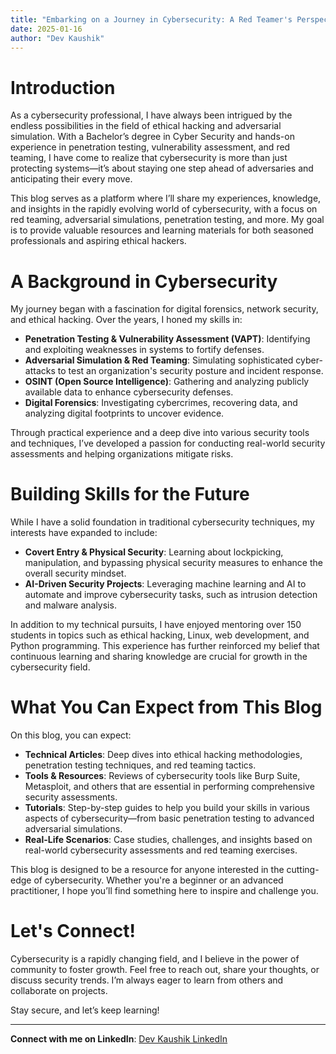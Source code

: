 ```yaml
---
title: "Embarking on a Journey in Cybersecurity: A Red Teamer's Perspective"
date: 2025-01-16
author: "Dev Kaushik"
---
```


# Introduction

As a cybersecurity professional, I have always been intrigued by the endless possibilities in the field of ethical hacking and adversarial simulation. With a Bachelor’s degree in Cyber Security and hands-on experience in penetration testing, vulnerability assessment, and red teaming, I have come to realize that cybersecurity is more than just protecting systems—it’s about staying one step ahead of adversaries and anticipating their every move.

This blog serves as a platform where I’ll share my experiences, knowledge, and insights in the rapidly evolving world of cybersecurity, with a focus on red teaming, adversarial simulations, penetration testing, and more. My goal is to provide valuable resources and learning materials for both seasoned professionals and aspiring ethical hackers.

# A Background in Cybersecurity

My journey began with a fascination for digital forensics, network security, and ethical hacking. Over the years, I honed my skills in:

- **Penetration Testing & Vulnerability Assessment (VAPT)**: Identifying and exploiting weaknesses in systems to fortify defenses.
- **Adversarial Simulation & Red Teaming**: Simulating sophisticated cyber-attacks to test an organization's security posture and incident response.
- **OSINT (Open Source Intelligence)**: Gathering and analyzing publicly available data to enhance cybersecurity defenses.
- **Digital Forensics**: Investigating cybercrimes, recovering data, and analyzing digital footprints to uncover evidence.

Through practical experience and a deep dive into various security tools and techniques, I’ve developed a passion for conducting real-world security assessments and helping organizations mitigate risks.

# Building Skills for the Future

While I have a solid foundation in traditional cybersecurity techniques, my interests have expanded to include:

- **Covert Entry & Physical Security**: Learning about lockpicking, manipulation, and bypassing physical security measures to enhance the overall security mindset.
- **AI-Driven Security Projects**: Leveraging machine learning and AI to automate and improve cybersecurity tasks, such as intrusion detection and malware analysis.

In addition to my technical pursuits, I have enjoyed mentoring over 150 students in topics such as ethical hacking, Linux, web development, and Python programming. This experience has further reinforced my belief that continuous learning and sharing knowledge are crucial for growth in the cybersecurity field.

# What You Can Expect from This Blog

On this blog, you can expect:

- **Technical Articles**: Deep dives into ethical hacking methodologies, penetration testing techniques, and red teaming tactics.
- **Tools & Resources**: Reviews of cybersecurity tools like Burp Suite, Metasploit, and others that are essential in performing comprehensive security assessments.
- **Tutorials**: Step-by-step guides to help you build your skills in various aspects of cybersecurity—from basic penetration testing to advanced adversarial simulations.
- **Real-Life Scenarios**: Case studies, challenges, and insights based on real-world cybersecurity assessments and red teaming exercises.

This blog is designed to be a resource for anyone interested in the cutting-edge of cybersecurity. Whether you're a beginner or an advanced practitioner, I hope you’ll find something here to inspire and challenge you.

# Let's Connect!

Cybersecurity is a rapidly changing field, and I believe in the power of community to foster growth. Feel free to reach out, share your thoughts, or discuss security trends. I’m always eager to learn from others and collaborate on projects.

Stay secure, and let’s keep learning!

---

**Connect with me on LinkedIn**: [Dev Kaushik LinkedIn](https://www.linkedin.com/in/devkaushik)
